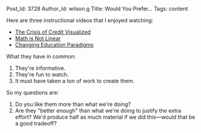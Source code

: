 Post_Id: 3728
Author_Id: wilson.g
Title: Would You Prefer...
Tags: content

<p>Here are three instructional videos that I enjoyed watching:</p>
<ul>
<li><a href="http://vimeo.com/3261363">The Crisis of Credit Visualized</a></li>
<li><a href="http://prezi.com/aww2hjfyil0u/math-is-not-linear/">Math is Not Linear</a></li>
<li><a href="http://comment.rsablogs.org.uk/2010/10/14/rsa-animate-changing-education-paradigms/">Changing Education Paradigms</a></li>
</ul>
<p>What they have in common:</p>
<ol>
<li>They're informative.</li>
<li>They're fun to watch.</li>
<li>It must have taken a ton of work to create them.</li>
</ol>
<p>So my questions are:</p>
<ol>
<li>Do you like them more than what we're doing?</li>
<li>Are they "better enough" than what we're doing to justify the extra effort? We'd produce half as much material if we did this&mdash;would that be a good tradeoff?</li>
</ol>
<ol></ol>
